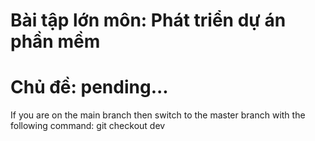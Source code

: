 # Bài tập lớn môn: Phát triển dự án phần mềm
# Chủ đề: pending...
If you are on the main branch then switch to the master branch with the following command: git checkout dev
